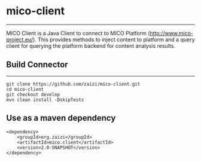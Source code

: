 # mico-client
---
MICO Client is a Java Client to connect to MICO Platform (http://www.mico-project.eu/).
This provides methods to inject content to platform and a query client for querying the platform backend for content analysis results.

## Build Connector
---
```
git clone https://github.com/zaizi/mico-client.git
cd mico-client
git checkout develop
mvn clean install -DskipTests
```

## Use as a maven dependency
```
<dependency>
    <groupId>org.zaizi</groupId>
    <artifactId>mico.client</artifactId>
    <version>2.0-SNAPSHOT</version>
</dependency>
```

